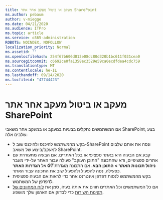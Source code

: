 ```yaml
---
title: מעקב או ביטול מעקב אחר אתר SharePoint
ms.author: pebaum
author: v-miegge
ms.date: 04/21/2020
ms.audience: ITPro
ms.topic: article
ms.service: o365-administration
ROBOTS: NOINDEX, NOFOLLOW
localization_priority: Normal
ms.assetid: ''
ms.openlocfilehash: 254f67b606d013e08dc80d320b1bc611f031cea0
ms.sourcegitcommit: c6692ce0fa1358ec3529e59ca0ecdfdea4cdc759
ms.translationtype: MT
ms.contentlocale: he-IL
ms.lasthandoff: 09/14/2020
ms.locfileid: "47744423"
---
```

# <a name="follow-or-un-follow-a-sharepoint-site"></a>מעקב או ביטול מעקב אחר אתר SharePoint

אם המשתמשים נתקלים בבעיות במעקב או במעקב אחר משאבי SharePoint, בצע שלבים אלה:

* בקש מהמשתמש להיכנס ולהיכנס שוב ל-SharePoint ונסה את אותם שלבים למעקב/ביצוע של משאב SharePoint.
* קבע אם הבעיה היא באתר ספציפי או בכל האתרים. אם הבעיה מתעוררת עם אתרים ספציפיים, ודא שהתכונה "התוכן העוקב" פעילה עבור האתר על-ידי מעבר אל **הגדרות האתר _GT_ ניהול תכונות האתר > התוכן הבא**. אם התכונה מוגדרת כפעילה, נסה להפעיל ולהפעיל שוב את התכונה עבור האתר.
* בקש מהמשתמש לנסות דפדפן אינטרנט אחר כדי לראות אם הבעיה ספציפית לדפדפן של המשתמש.
* אם כל המשתמשים וכל האתרים חווים את אותה בעיה, סמן את [לוח המחוונים של תקינות השירות](https://admin.microsoft.com/AdminPortal/Home#/servicehealth) כדי לבדוק אם הארגון שלך מושפע.
